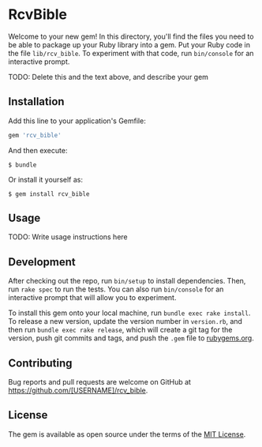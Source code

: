 # RcvBible

Welcome to your new gem! In this directory, you'll find the files you need to be able to package up your Ruby library into a gem. Put your Ruby code in the file `lib/rcv_bible`. To experiment with that code, run `bin/console` for an interactive prompt.

TODO: Delete this and the text above, and describe your gem

## Installation

Add this line to your application's Gemfile:

```ruby
gem 'rcv_bible'
```

And then execute:

    $ bundle

Or install it yourself as:

    $ gem install rcv_bible

## Usage

TODO: Write usage instructions here

## Development

After checking out the repo, run `bin/setup` to install dependencies. Then, run `rake spec` to run the tests. You can also run `bin/console` for an interactive prompt that will allow you to experiment.

To install this gem onto your local machine, run `bundle exec rake install`. To release a new version, update the version number in `version.rb`, and then run `bundle exec rake release`, which will create a git tag for the version, push git commits and tags, and push the `.gem` file to [rubygems.org](https://rubygems.org).

## Contributing

Bug reports and pull requests are welcome on GitHub at https://github.com/[USERNAME]/rcv_bible.


## License

The gem is available as open source under the terms of the [MIT License](http://opensource.org/licenses/MIT).

